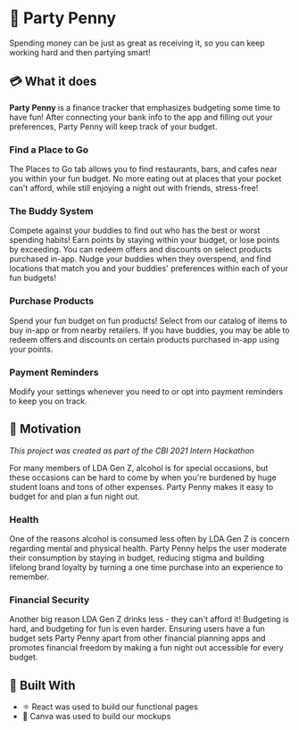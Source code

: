 # :partying_face: Party Penny

Spending money can be just as great as receiving it, so you can keep working hard and then partying smart!

## :credit_card: What it does

**Party Penny** is a finance tracker that emphasizes budgeting some time to have fun! After connecting your bank info to the app and filling out your preferences, Party Penny will keep track of your budget.

### Find a Place to Go
The Places to Go tab allows you to find restaurants, bars, and cafes near you within your fun budget. No more eating out at places that your pocket can't afford, while still enjoying a night out with friends, stress-free!

### The Buddy System
Compete against your buddies to find out who has the best or worst spending habits! Earn points by staying within your budget, or lose points by exceeding. You can redeem offers and discounts on select products purchased in-app. Nudge your buddies when they overspend, and find locations that match you and your buddies' preferences within each of your fun budgets!

### Purchase Products
Spend your fun budget on fun products! Select from our catalog of items to buy in-app or from nearby retailers. If you have buddies, you may be able to redeem offers and discounts on certain products purchased in-app using your points.

### Payment Reminders
Modify your settings whenever you need to or opt into payment reminders to keep you on track. 

## :thought_balloon: Motivation

*This project was created as part of the CBI 2021 Intern Hackathon*

For many members of LDA Gen Z, alcohol is for special occasions, but these occasions can be hard to come by when you're burdened by huge student loans and tons of other expenses. Party Penny makes it easy to budget for and plan a fun night out.

### Health

One of the reasons alcohol is consumed less often by LDA Gen Z is concern regarding mental and physical health. Party Penny helps the user moderate their consumption by staying in budget, reducing stigma and building lifelong brand loyalty by turning a one time purchase into an experience to remember.

### Financial Security

Another big reason LDA Gen Z drinks less - they can't afford it! Budgeting is hard, and budgeting for fun is even harder. Ensuring users have a fun budget sets Party Penny apart from other financial planning apps and promotes financial freedom by making a fun night out accessible for every budget.

## :hammer: Built With

* :atom_symbol: React was used to build our functional pages
* :art: Canva was used to build our mockups
